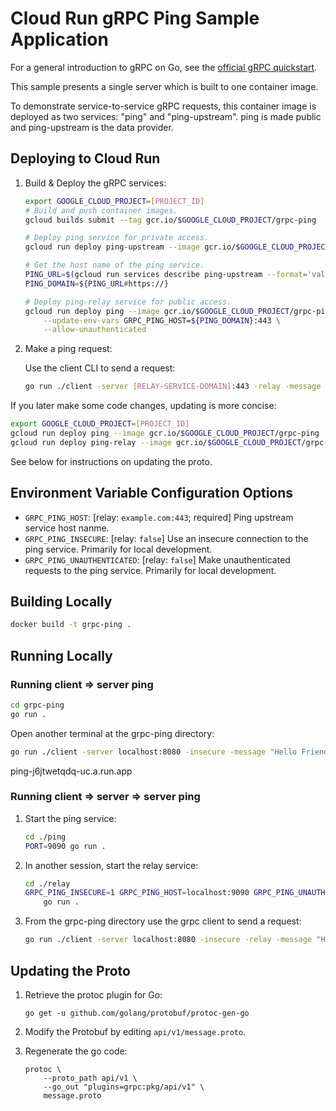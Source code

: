 # Cloud Run gRPC Ping Sample Application

For a general introduction to gRPC on Go, see the [official gRPC quickstart](https://grpc.io/docs/quickstart/go/).

This sample presents a single server which is built to one container image.

To demonstrate service-to-service gRPC requests, this container image is deployed as two services: "ping" and "ping-upstream". ping is made public and ping-upstream is the data provider.

## Deploying to Cloud Run

1. Build & Deploy the gRPC services:

   ```sh
   export GOOGLE_CLOUD_PROJECT=[PROJECT_ID]
   # Build and push container images.
   gcloud builds submit --tag gcr.io/$GOOGLE_CLOUD_PROJECT/grpc-ping

   # Deploy ping service for private access.
   gcloud run deploy ping-upstream --image gcr.io/$GOOGLE_CLOUD_PROJECT/grpc-ping

   # Get the host name of the ping service.
   PING_URL=$(gcloud run services describe ping-upstream --format='value(status.url)')
   PING_DOMAIN=${PING_URL#https://}

   # Deploy ping-relay service for public access.
   gcloud run deploy ping --image gcr.io/$GOOGLE_CLOUD_PROJECT/grpc-ping \
       --update-env-vars GRPC_PING_HOST=${PING_DOMAIN}:443 \
       --allow-unauthenticated
   ```

2. Make a ping request:

   Use the client CLI to send a request:

   ```sh
   go run ./client -server [RELAY-SERVICE-DOMAIN]:443 -relay -message "Hello Friend"
   ```

If you later make some code changes, updating is more concise:

```sh
export GOOGLE_CLOUD_PROJECT=[PROJECT_ID]
gcloud run deploy ping --image gcr.io/$GOOGLE_CLOUD_PROJECT/grpc-ping
gcloud run deploy ping-relay --image gcr.io/$GOOGLE_CLOUD_PROJECT/grpc-ping
```

See below for instructions on updating the proto.

## Environment Variable Configuration Options

* `GRPC_PING_HOST`: [relay: `example.com:443`; required] Ping upstream service host nanme.
* `GRPC_PING_INSECURE`: [relay: `false`] Use an insecure connection to the ping service. Primarily for local development.
* `GRPC_PING_UNAUTHENTICATED`: [relay: `false`] Make unauthenticated requests to the ping service. Primarily for local development.

## Building Locally

```sh
docker build -t grpc-ping .
```

## Running Locally

### Running client &rArr; server ping

```sh
cd grpc-ping
go run .
```

Open another terminal at the grpc-ping directory:

```sh
go run ./client -server localhost:8080 -insecure -message "Hello Friend!"
```

ping-j6jtwetqdq-uc.a.run.app

### Running client &rArr; server &rArr; server ping

1. Start the ping service:

   ```sh
   cd ./ping
   PORT=9090 go run .
   ```

2. In another session, start the relay service:

   ```sh
   cd ./relay
   GRPC_PING_INSECURE=1 GRPC_PING_HOST=localhost:9090 GRPC_PING_UNAUTHENTICATED=1 \
       go run .
   ```

3. From the grpc-ping directory use the grpc client to send a request:

   ```sh
   go run ./client -server localhost:8080 -insecure -relay -message "Hello Relayed Friend!"
   ```

## Updating the Proto

1. Retrieve the protoc plugin for Go:

    ```
    go get -u github.com/golang/protobuf/protoc-gen-go
    ```

2. Modify the Protobuf by editing `api/v1/message.proto`.

3. Regenerate the go code:

    ```
    protoc \
        --proto_path api/v1 \
        --go_out "plugins=grpc:pkg/api/v1" \
        message.proto
    ```
